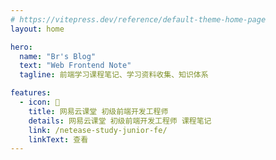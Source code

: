 ```yaml
---
# https://vitepress.dev/reference/default-theme-home-page
layout: home

hero:
  name: "Br's Blog"
  text: "Web Frontend Note"
  tagline: 前端学习课程笔记、学习资料收集、知识体系

features:
  - icon: 📔
    title: 网易云课堂 初级前端开发工程师
    details: 网易云课堂 初级前端开发工程师 课程笔记
    link: /netease-study-junior-fe/
    linkText: 查看
---
```


